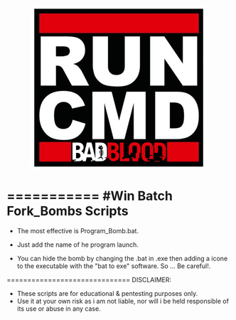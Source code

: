 <p align="center">
<img src="https://github.com/EchoNine/Win6ows-b4tch-b0mbs/blob/master/cm-d.png">
</p>






===========
#Win Batch Fork_Bombs Scripts
===========



 - The most effective is Program_Bomb.bat.
 
 - Just add the name of he program launch.

 - You can hide the bomb by changing the .bat in .exe then adding a icone to the executable with the "bat to exe" software. So ... Be careful!.











==============================
DISCLAIMER:

* These scripts are for educational & pentesting purposes only. 
* Use it at your own risk as i am not liable, nor will i be held responsible of its use or abuse in any case.
